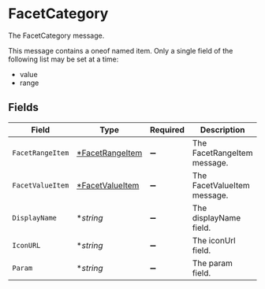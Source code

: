 # FacetCategory

The FacetCategory message.

This message contains a oneof named item. Only a single field of the following list may be set at a time:
  - value
  - range



## Fields

| Field                                                    | Type                                                     | Required                                                 | Description                                              |
| -------------------------------------------------------- | -------------------------------------------------------- | -------------------------------------------------------- | -------------------------------------------------------- |
| `FacetRangeItem`                                         | [*FacetRangeItem](../../models/shared/facetrangeitem.md) | :heavy_minus_sign:                                       | The FacetRangeItem message.                              |
| `FacetValueItem`                                         | [*FacetValueItem](../../models/shared/facetvalueitem.md) | :heavy_minus_sign:                                       | The FacetValueItem message.                              |
| `DisplayName`                                            | **string*                                                | :heavy_minus_sign:                                       | The displayName field.                                   |
| `IconURL`                                                | **string*                                                | :heavy_minus_sign:                                       | The iconUrl field.                                       |
| `Param`                                                  | **string*                                                | :heavy_minus_sign:                                       | The param field.                                         |